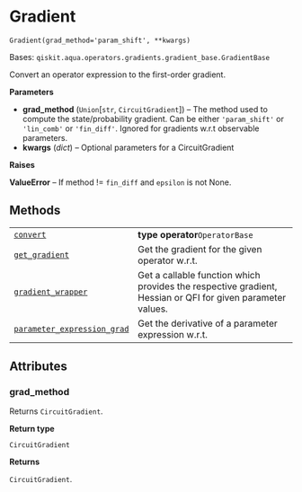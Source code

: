 # Gradient

<span id="undefined" />

`Gradient(grad_method='param_shift', **kwargs)`

Bases: `qiskit.aqua.operators.gradients.gradient_base.GradientBase`

Convert an operator expression to the first-order gradient.

**Parameters**

*   **grad\_method** (`Union`\[`str`, `CircuitGradient`]) – The method used to compute the state/probability gradient. Can be either `'param_shift'` or `'lin_comb'` or `'fin_diff'`. Ignored for gradients w\.r.t observable parameters.
*   **kwargs** (*dict*) – Optional parameters for a CircuitGradient

**Raises**

**ValueError** – If method != `fin_diff` and `epsilon` is not None.

## Methods

|                                                                                                                                                                                                                                           |                                                                                                            |
| ----------------------------------------------------------------------------------------------------------------------------------------------------------------------------------------------------------------------------------------- | ---------------------------------------------------------------------------------------------------------- |
| [`convert`](qiskit.aqua.operators.gradients.Gradient.convert#qiskit.aqua.operators.gradients.Gradient.convert "qiskit.aqua.operators.gradients.Gradient.convert")                                                                         | **type operator**`OperatorBase`                                                                            |
| [`get_gradient`](qiskit.aqua.operators.gradients.Gradient.get_gradient#qiskit.aqua.operators.gradients.Gradient.get_gradient "qiskit.aqua.operators.gradients.Gradient.get_gradient")                                                     | Get the gradient for the given operator w\.r.t.                                                            |
| [`gradient_wrapper`](qiskit.aqua.operators.gradients.Gradient.gradient_wrapper#qiskit.aqua.operators.gradients.Gradient.gradient_wrapper "qiskit.aqua.operators.gradients.Gradient.gradient_wrapper")                                     | Get a callable function which provides the respective gradient, Hessian or QFI for given parameter values. |
| [`parameter_expression_grad`](qiskit.aqua.operators.gradients.Gradient.parameter_expression_grad#qiskit.aqua.operators.gradients.Gradient.parameter_expression_grad "qiskit.aqua.operators.gradients.Gradient.parameter_expression_grad") | Get the derivative of a parameter expression w\.r.t.                                                       |

## Attributes

<span id="undefined" />

### grad\_method

Returns `CircuitGradient`.

**Return type**

`CircuitGradient`

**Returns**

`CircuitGradient`.
